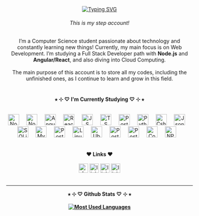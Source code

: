 <div align="center">
  <a href="https://git.io/typing-svg">
    <img src="https://readme-typing-svg.demolab.com?font=Fira+Code&weight=500&size=22&pause=100&color=e5bcff&center=true&vCenter=true&random=false&width=524&lines=%E2%9C%A7+Hello,+friend!+%E2%9C%A7" alt="Typing SVG">
  </a><br>
  <h6>This is my step account!</h6>
  <p>I’m a Computer Science student passionate about technology and constantly learning new things!
Currently, my main focus is on Web Development. I’m studying a Full Stack Developer path with <strong>Node.js</strong> and <strong>Angular/React</strong>, and also diving into Cloud Computing.<br><br>
The main purpose of this account is to store all my codes, including the unfinished ones, as I continue to learn and grow in this field.</p>
</div>

#

<p align="center"><strong>⭒ ⊹ ♡ I'm Currently Studying ♡ ⊹ ⭒</strong></p>
<br>
<div align="center">
  <img src="https://cdn.jsdelivr.net/gh/devicons/devicon/icons/nodejs/nodejs-original.svg" height="30" alt="Nodejs logo"  />
  <img width="12" /> 
  <img src="https://cdn.jsdelivr.net/gh/devicons/devicon/icons/laravel/laravel-original.svg" height="30" alt="Nodejs logo"  />
  <img width="12" /> 
  <img src="https://cdn.jsdelivr.net/gh/devicons/devicon/icons/angular/angular-original.svg" height="30" alt="Angular logo"  />
  <img width="12" /> 
  <img src="https://cdn.jsdelivr.net/gh/devicons/devicon/icons/react/react-original.svg" height="30" alt="React logo"  />
  <img width="12" /> 
  <img src="https://cdn.jsdelivr.net/gh/devicons/devicon/icons/javascript/javascript-plain.svg" height="30" alt="JS logo"  />
  <img width="12" /> 
  <img src="https://cdn.jsdelivr.net/gh/devicons/devicon/icons/typescript/typescript-plain.svg" height="30" alt="TS logo"  />
  <img width="12" /> 
  <img src="https://cdn.jsdelivr.net/gh/devicons/devicon/icons/php/php-original.svg" height="30" alt="PostgreSQL logo"  />
  <img width="12" /> 
  <img src="https://cdn.jsdelivr.net/gh/devicons/devicon/icons/python/python-original.svg" height="30" alt="Python logo"  />
  <img width="12" /> 
  <img src="https://cdn.jsdelivr.net/gh/devicons/devicon/icons/csharp/csharp-original.svg" height="30" alt="Csharp logo"  />
  <img width="12" /> 
  <img src="https://cdn.jsdelivr.net/gh/devicons/devicon/icons/json/json-original.svg" height="30" alt="Json logo"  />
  <img width="12" /> 
  <img src="https://cdn.jsdelivr.net/gh/devicons/devicon/icons/sqlite/sqlite-original.svg" height="30" alt="SQLite logo"  />
  <img width="12" /> 
  <img src="https://cdn.jsdelivr.net/gh/devicons/devicon/icons/mysql/mysql-original.svg" height="30" alt="MySQL logo"  />
  <img width="12" /> 
  <img src="https://cdn.jsdelivr.net/gh/devicons/devicon/icons/postgresql/postgresql-plain.svg" height="30" alt="PostgreSQL logo"  />
  <img width="12" /> 
  <img src="https://cdn.jsdelivr.net/gh/devicons/devicon/icons/linux/linux-original.svg" height="30" alt="Linux logo"  />
  <img width="12" /> 
  <img src="https://cdn.jsdelivr.net/gh/devicons/devicon/icons/ubuntu/ubuntu-original.svg" height="30" alt="Ubuntu logo"  />
  <img width="12" /> 
  <img src="https://cdn.jsdelivr.net/gh/devicons/devicon/icons/git/git-original.svg" height="30" alt="Postman logo"  />
  <img width="12" />
  <img src="https://cdn.jsdelivr.net/gh/devicons/devicon/icons/postman/postman-original.svg" height="30" alt="Postman logo"  />
  <img width="12" /> 
  <img src="https://cdn.jsdelivr.net/gh/devicons/devicon/icons/composer/composer-original.svg" height="30" alt="Composer logo"  />
  <img width="12" /> 
  <img src="https://cdn.jsdelivr.net/gh/devicons/devicon/icons/npm/npm-original-wordmark.svg" height="30" alt="NPM logo"  />
  <img width="12" /> 
</div>
  <br><br>
<div align="center">
  <strong>❤️ Links ❤️</strong><br><br>
  <img src="https://img.shields.io/static/v1?message=dev.to&logo=dev.to&label=&color=e5bcff&logoColor=white&labelColor=&style=for-the-badge" height="25" alt="devto logo"  />
  <img src="https://img.shields.io/static/v1?message=Linktree&logo=linktree&label=&color=471168&logoColor=white&labelColor=&style=for-the-badge" height="25" alt="linktree logo"  />
  <img src="https://img.shields.io/static/v1?message=GitHub&logo=github&label=&color=e5bcff&logoColor=white&labelColor=&style=for-the-badge" height="25" alt="linktree logo"  />
  <img src="https://img.shields.io/static/v1?message=Backloggd&logo=Backloggd&label=&color=471168&logoColor=white&labelColor=&style=for-the-badge" height="25" alt="linktree logo"  />
</div>
<br>

___

  <div align="center">
    <strong>⭒ ⊹ ♡ Github Stats ♡ ⊹ ⭒<strong><br><br>
  <a href="https://github.com/mari4souza/github-readme-stats">
    <img src="https://github-readme-stats-git-masterrstaa-rickstaa.vercel.app/api/top-langs/?username=niconicolie&line_height=10&card_width=200&layout=compact&hide_title=false&count_private=true&langs_count=4&show_icons=true&title_color=471168&hide=html,scss,less&bg_color=e5bcff&text_color=471168&border_radius=3&border_color=471168&count_private=true" alt="Most Used Languages">
  </a>
  </div>
  <br>
      
  <!--<picture>
  <source media="(prefers-color-scheme: dark)" srcset="https://raw.githubusercontent.com/niconicolie/niconicolie/output/pacman-contribution-graph-dark.svg">
  <source media="(prefers-color-scheme: light)" srcset="https://raw.githubusercontent.com/niconicolie/niconicolie/output/pacman-contribution-graph.svg">
  <img alt="pacman contribution graph" src="https://raw.githubusercontent.com/niconicolie/niconicolie/output/pacman-contribution-graph.svg">
</picture>-->

